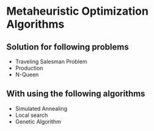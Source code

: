 # Metaheuristic Optimization Algorithms

## Solution for following problems

* Traveling Salesman Problem
* Production 
* N-Queen

## With using the following algorithms

* Simulated Annealing
* Local search
* Genetic Algorithm
